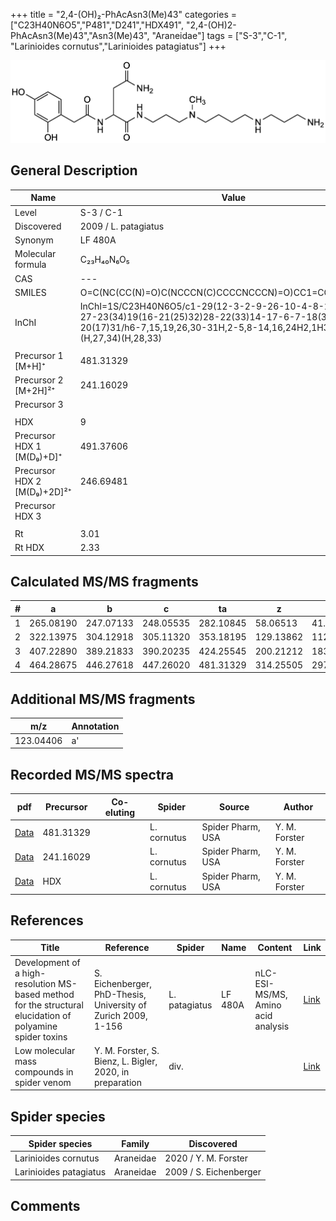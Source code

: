 +++
title = "2,4-(OH)₂-PhAcAsn3(Me)43"
categories = ["C23H40N6O5","P481","D241","HDX491",
"2,4-(OH)2-PhAcAsn3(Me)43","Asn3(Me)43",
"Araneidae"]
tags = ["S-3","C-1",
"Larinioides cornutus","Larinioides patagiatus"]
+++

![](/img/2-4-OH2-PhAcAsn3(Me)43.png)

## General Description

| Name                        | Value                |
|-----------------------------|----------------------|
| Level                       | S-3 / C-1            |
| Discovered                  | 2009 / L. patagiatus |
| Synonym                     | LF 480A              |
| Molecular formula           | C₂₃H₄₀N₆O₅           |
| CAS                         | ---                  |
| SMILES | O=C(NC(CC(N)=O)C(NCCCN(C)CCCCNCCCN)=O)CC1=CC=C(O)C=C1O  |
| InChI  | InChI=1S/C23H40N6O5/c1-29(12-3-2-9-26-10-4-8-24)13-5-11-27-23(34)19(16-21(25)32)28-22(33)14-17-6-7-18(30)15-20(17)31/h6-7,15,19,26,30-31H,2-5,8-14,16,24H2,1H3,(H2,25,32)(H,27,34)(H,28,33)  |
|                             |                      |
| Precursor 1 [M+H]⁺       | 481.31329      |
| Precursor 2 [M+2H]²⁺        | 241.16029       |
| Precursor 3                 |                      |
|                             |                      |
| HDX                         | 9                    |
| Precursor HDX 1 [M(D₉)+D]⁺   | 491.37606            |
| Precursor HDX 2 [M(D₉)+2D]²⁺ | 246.69481            |
| Precursor HDX 3             |                      |
|                             |                      |
| Rt                          | 3.01                     |
| Rt HDX                      | 2.33                     |

## Calculated MS/MS fragments

| # | a         | b         | c         | ta        | z         | y         | tz        |
|---|-----------|-----------|-----------|-----------|-----------|-----------|-----------|
| 1 | 265.08190 | 247.07133 | 248.05535 | 282.10845 | 58.06513 | 41.03858 | 75.09167 |
| 2 | 322.13975 | 304.12918 | 305.11320 | 353.18195 | 129.13862 | 112.11208 | 160.18082 |
| 3 | 407.22890 | 389.21833 | 390.20235 | 424.25545 | 200.21212 | 183.18558 | 217.23867 |
| 4 | 464.28675 | 446.27618 | 447.26020 | 481.31329 | 314.25505 | 297.22850 | 331.28160 |

## Additional MS/MS fragments

| m/z       | Annotation |
|-----------|------------|
| 123.04406 | a'         |

## Recorded MS/MS spectra

| pdf | Precursor | Co-eluting | Spider | Source | Author |
|-----|-----------|------------|--------|--------|--------|
| [Data](/pdf/L-cornutus/481_2-4-OH2-PhAcAsn3(Me)43_Lc.pdf) | 481.31329 |           | L. cornutus | Spider Pharm, USA | Y. M. Forster |
| [Data](/pdf/L-cornutus/481_2-4-OH2-PhAcAsn3(Me)43_Lc_2.pdf) | 241.16029 |           | L. cornutus | Spider Pharm, USA | Y. M. Forster |
| [Data](/pdf/L-cornutus/481_2-4-OH2-PhAcAsn3(Me)43_Lc_HDX.pdf) | HDX |           | L. cornutus | Spider Pharm, USA | Y. M. Forster |

## References

| Title                                                                                                      | Reference                                                     | Spider        | Name    | Content                            | Link                                                               |
|------------------------------------------------------------------------------------------------------------|---------------------------------------------------------------|---------------|---------|------------------------------------|--------------------------------------------------------------------|
| Development of a high-resolution MS-based method for the structural elucidation of polyamine spider toxins | S. Eichenberger, PhD-Thesis, University of Zurich 2009, 1-156 | L. patagiatus | LF 480A | nLC-ESI-MS/MS, Amino acid analysis | [Link](https://www.zora.uzh.ch/id/eprint/12787/1/Eichenberger.pdf) |
| Low molecular mass compounds in spider venom           | Y. M. Forster, S. Bienz, L. Bigler, 2020, in preparation          | div.       |      | | [Link](unknown) |

## Spider species

| Spider species         | Family    | Discovered             |
|------------------------|-----------|------------------------|
| Larinioides cornutus | Araneidae | 2020 / Y. M. Forster |
| Larinioides patagiatus | Araneidae | 2009 / S. Eichenberger |

## Comments